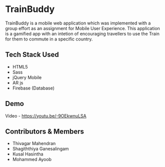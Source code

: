 # TrainBuddy
TrainBuddy is a mobile web application which was implemented with a group effort as an assignment for Mobile User Experience. This application is a gamified app with an intetion of encouraging travellers to use the Train for them to commute in a specific country.

## Tech Stack Used
- HTML5
- Sass
- jQuery Mobile
- AR js
- Firebase (Database)

## Demo
Video - https://youtu.be/-9OEkwnuLSA

## Contributors & Members
- Thivagar Mahendran 
- Shagiththiya Ganesalingam
- Kusal Hasintha
- Mohammed Ayoob 

